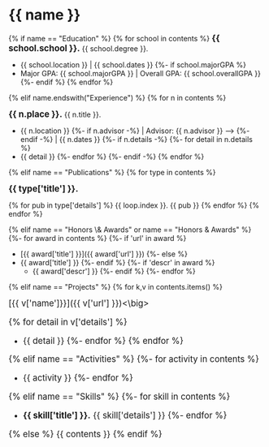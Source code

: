 # {{ name }}

{% if name == "Education" %}
{% for school in contents %}
__<big>{{ school.school }}.</big>__  {{ school.degree }}.

+ {{ school.location }} &#124; {{ school.dates }}
{%- if school.majorGPA %}
+ Major GPA: {{ school.majorGPA }} &#124; Overall GPA: {{ school.overallGPA }}
{%- endif %}
{% endfor %}

{% elif name.endswith("Experience") %}
{% for n in contents %}

__<big>{{ n.place }}.</big>__  {{ n.title }}.

+ {{ n.location }}
{%- if n.advisor -%}
  &#124; Advisor: {{ n.advisor }} -->
{%- endif -%}
&#124; {{ n.dates }}
{%- if n.details -%}
{%- for detail in n.details %}
+ {{ detail }}
{%- endfor %}
{%- endif -%}
{% endfor %}

{% elif name == "Publications" %}
{% for type in contents %}

__<big>{{ type['title'] }}.</big>__

{% for pub in type['details'] %}
{{ loop.index }}. {{ pub }}
{% endfor %}
{% endfor %}

{% elif name == "Honors \\& Awards" or name == "Honors & Awards" %}
{%- for award in contents %}
  {%- if 'url' in award %}
+ [{{ award['title'] }}]({{ award['url'] }})
  {%- else %}
+ {{ award['title'] }}
  {%- endif %}
{%- if 'descr' in award %}
  + {{ award['descr'] }}
{%- endif %}
{%- endfor %}

{% elif name == "Projects" %}
{% for k,v in contents.items() %}

<big>[{{ v['name']}}]({{ v['url'] }})<\big>

{% for detail in v['details'] %}
+ {{ detail }}
{%- endfor %}
{% endfor %}

{% elif name == "Activities" %}
{%- for activity in contents %}
+ {{ activity }}
{%- endfor %}

{% elif name == "Skills" %}
{%- for skill in contents %}
+ __{{ skill['title'] }}.__ {{ skill['details'] }}
{%- endfor %}

{% else %}
{{ contents }}
{% endif %}

